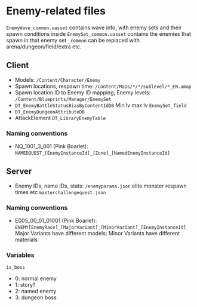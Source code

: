 # Enemy-related files

`EnemyWave_common.uasset` contains wave info, with enemy sets and their spawn conditions inside
`EnemySet_common.uasset` contains the enemies that spawn in that enemy set
`_common` can be replaced with arena/dungeon/field/extra etc.

## Client
- Models: `/Content/Character/Enemy`
- Spawn locations, respawn time: `/Content/Maps/*/*/sublevel/*_EN.umap`
- Spawn location ID to Enemy ID mapping, Enemy levels: `/Content/Blueprints/Manager/EnemySet`
- `DT_EnemyBattleStatusBiasByContentIdDB`
Min lv max lv `EnemySet_field`
- `DT_EnemyDungeonAttributeDB`
- AttackElement `DT_LibraryEnemyTable`

### Naming conventions
- NQ_1001_3_001 (Pink Boarlet): `NAMEDQUEST_[EnemyInstanceId]_[Zone]_[NamedEnemyInstanceId]`

## Server
- Enemy IDs, name IDs, stats: `/enemyparams.json`
elite monster respawn times etc `masterchallengequest.json`

### Naming conventions
- E005_00_01_01001 (Pink Boarlet): `ENEMY[EnemyRace]_[MajorVariant]_[MinorVariant]_[EnemyInstanceId]`
Major Variants have different models; Minor Variants have different materials

### Variables
`is_boss`
- 0: normal enemy
- 1: story?
- 2: named enemy
- 3: dungeon boss